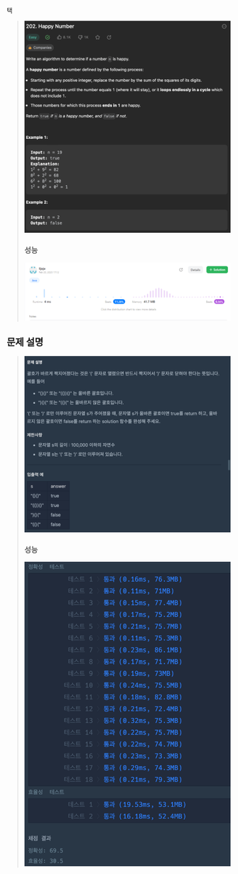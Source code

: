 택
> ![img.png](happynumQ.png)
> 
> ### 성능
> ![img.png](HappyNum1.png)


## 문제 설명
> ![img.png](올바른괄호.png)
>
> ### 성능
> ![img.png](올바른괄호성능.png)

